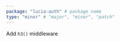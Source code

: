 ```yaml
---
package: "lucia-auth" # package name
type: "minor" # "major", "minor", "patch"
---
```


Add `h3()` middleware